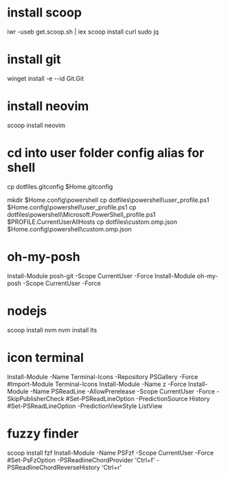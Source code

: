 # install scoop
iwr -useb get.scoop.sh | iex
scoop install curl sudo jq

# install git
winget install -e --id Git.Git

# install neovim
scoop install neovim

# cd into user folder config alias for shell
cp dotfiles\.gitconfig $Home\.gitconfig

mkdir $Home\.config\powershell
cp dotfiles\powershell\user_profile.ps1 $Home\.config\powershell\user_profile.ps1
cp dotfiles\powershell\Microsoft.PowerShell_profile.ps1 $PROFILE.CurrentUserAllHosts
cp dotfiles\custom.omp.json $Home\.config\powershell\custom.omp.json

# oh-my-posh
Install-Module posh-git -Scope CurrentUser -Force
Install-Module oh-my-posh -Scope CurrentUser -Force

# nodejs
scoop install nvm
nvm install lts

# icon terminal
Install-Module -Name Terminal-Icons -Repository PSGallery -Force
#Import-Module Terminal-Icons
Install-Module -Name z -Force
Install-Module -Name PSReadLine -AllowPrerelease -Scope CurrentUser -Force -SkipPublisherCheck
#Set-PSReadLineOption -PredictionSource History
#Set-PSReadLineOption -PredictionViewStyle ListView

# fuzzy finder
scoop install fzf
Install-Module -Name PSFzf -Scope CurrentUser -Force
#Set-PsFzOption -PSReadlineChordProvider 'Ctrl+f' -PSReadlineChordReverseHistory 'Ctrl+r'